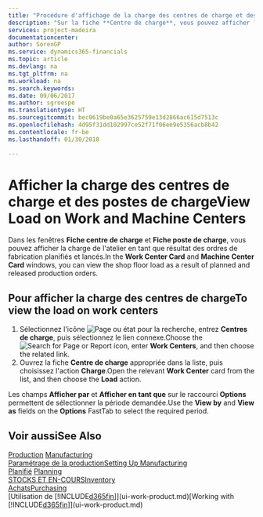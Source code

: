 ```yaml
---
title: "Procédure d'affichage de la charge des centres de charge et des postes de charge | Microsoft Docs"
description: "Sur la fiche **Centre de charge**, vous pouvez afficher la charge des centres de charge en tant que résultat des ordres de fabrication lancés."
services: project-madeira
documentationcenter: 
author: SorenGP
ms.service: dynamics365-financials
ms.topic: article
ms.devlang: na
ms.tgt_pltfrm: na
ms.workload: na
ms.search.keywords: 
ms.date: 09/06/2017
ms.author: sgroespe
ms.translationtype: HT
ms.sourcegitcommit: bec0619be0a65e3625759e13d2866ac615d7513c
ms.openlocfilehash: 4d95f31dd102997ce52f71f06ee9e5356acb8b42
ms.contentlocale: fr-be
ms.lasthandoff: 01/30/2018

---
```

# <a name="view-load-on-work-and-machine-centers"></a><span data-ttu-id="de30c-103">Afficher la charge des centres de charge et des postes de charge</span><span class="sxs-lookup"><span data-stu-id="de30c-103">View Load on Work and Machine Centers</span></span>
<span data-ttu-id="de30c-104">Dans les fenêtres **Fiche centre de charge** et **Fiche poste de charge**, vous pouvez afficher la charge de l'atelier en tant que résultat des ordres de fabrication planifiés et lancés.</span><span class="sxs-lookup"><span data-stu-id="de30c-104">In the **Work Center Card** and **Machine Center Card** windows, you can view the shop floor load as a result of planned and released production orders.</span></span>    

## <a name="to-view-the-load-on-work-centers"></a><span data-ttu-id="de30c-105">Pour afficher la charge des centres de charge</span><span class="sxs-lookup"><span data-stu-id="de30c-105">To view the load on work centers</span></span>  
1.  <span data-ttu-id="de30c-106">Sélectionnez l'icône ![Page ou état pour la recherche](media/ui-search/search_small.png "Page ou état pour la recherche"), entrez **Centres de charge**, puis sélectionnez le lien connexe.</span><span class="sxs-lookup"><span data-stu-id="de30c-106">Choose the ![Search for Page or Report](media/ui-search/search_small.png "Search for Page or Report icon") icon, enter **Work Centers**, and then choose the related link.</span></span>  
2.  <span data-ttu-id="de30c-107">Ouvrez la fiche **Centre de charge** appropriée dans la liste, puis choisissez l'action **Charge**.</span><span class="sxs-lookup"><span data-stu-id="de30c-107">Open the relevant **Work Center** card from the list, and then choose the **Load** action.</span></span>  

<span data-ttu-id="de30c-108">Les champs **Afficher par** et **Afficher en tant que** sur le raccourci **Options** permettent de sélectionner la période demandée.</span><span class="sxs-lookup"><span data-stu-id="de30c-108">Use the **View by** and **View as** fields on the **Options** FastTab to select the required period.</span></span>  

## <a name="see-also"></a><span data-ttu-id="de30c-109">Voir aussi</span><span class="sxs-lookup"><span data-stu-id="de30c-109">See Also</span></span>  
<span data-ttu-id="de30c-110">[Production](production-manage-manufacturing.md)  </span><span class="sxs-lookup"><span data-stu-id="de30c-110">[Manufacturing](production-manage-manufacturing.md)  </span></span>  
[<span data-ttu-id="de30c-111">Paramétrage de la production</span><span class="sxs-lookup"><span data-stu-id="de30c-111">Setting Up Manufacturing</span></span>](production-configure-production-processes.md)  
<span data-ttu-id="de30c-112">[Planifié](production-planning.md)    </span><span class="sxs-lookup"><span data-stu-id="de30c-112">[Planning](production-planning.md)    </span></span>  
[<span data-ttu-id="de30c-113">STOCKS ET EN-COURS</span><span class="sxs-lookup"><span data-stu-id="de30c-113">Inventory</span></span>](inventory-manage-inventory.md)  
[<span data-ttu-id="de30c-114">Achats</span><span class="sxs-lookup"><span data-stu-id="de30c-114">Purchasing</span></span>](purchasing-manage-purchasing.md)  
<span data-ttu-id="de30c-115">[Utilisation de [!INCLUDE[d365fin](includes/d365fin_md.md)]](ui-work-product.md)</span><span class="sxs-lookup"><span data-stu-id="de30c-115">[Working with [!INCLUDE[d365fin](includes/d365fin_md.md)]](ui-work-product.md)</span></span>

